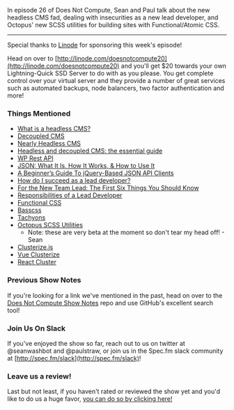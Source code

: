 In episode 26 of Does Not Compute, Sean and Paul talk about the new headless CMS fad, dealing with insecurities as a new lead developer, and Octopus' new SCSS utilities for building sites with Functional/Atomic CSS.

---

Special thanks to [Linode](http://linode.com/doesnotcompute20) for sponsoring this week's episode!

Head on over to [http://linode.com/doesnotcompute20](http://linode.com/doesnotcompute20) and you'll get $20 towards your own Lightning-Quick SSD Server to do with as you please. You get complete control over your virtual server and they provide a number of great services such as automated backups, node balancers, two factor authentication and more!

### Things Mentioned

* [What is a headless CMS?](https://css-tricks.com/what-is-a-headless-cms/)
* [Decoupled CMS](https://pantheon.io/decoupled-cms)
* [Nearly Headless CMS](http://alistapart.com/column/nearly-headless-cms)
* [Headless and decoupled CMS: the essential guide](https://www.contentful.com/r/knowledgebase/headless-and-decoupled-cms/)
* [WP Rest API](http://wp-api.org/)
* [JSON: What It Is, How It Works, & How to Use It](http://www.copterlabs.com/json-what-it-is-how-it-works-how-to-use-it/)
* [A Beginner’s Guide To jQuery-Based JSON API Clients](https://www.smashingmagazine.com/2012/02/beginners-guide-jquery-based-json-api-clients/) 
* [How do I succeed as a lead developer?](http://programmers.stackexchange.com/questions/76481/how-do-i-succeed-as-a-lead-developer)
* [For the New Team Lead: The First Six Things You Should Know](http://blog.smartbear.com/sqc/for-the-new-team-lead-the-first-six-things-you-should-know)
* [Responsibilities of a Lead Developer](http://blog.robbowley.net/responsibilities-of-a-lead-developer/)
* [Functional CSS](http://jon.gold/2015/07/functional-css/)
* [Basscss](http://www.basscss.com/)
* [Tachyons](http://tachyons.io/)
* [Octopus SCSS Utilities](https://github.com/octopuscreative/scss-util)
	* Note: these are very beta at the moment so don't tear my head off! - Sean
* [Clusterize.js](https://nexts.github.io/Clusterize.js/)
* [Vue Clusterize](https://github.com/paulpflug/vue-clusterize)
* [React Cluster](https://github.com/ayrton/react-cluster)

### Previous Show Notes

If you're looking for a link we've mentioned in the past, head on over to the [Does Not Compute Show Notes](https://github.com/seanwash/dnccast-show-notes) repo and use GitHub's excellent search tool!

### Join Us On Slack

If you've enjoyed the show so far, reach out to us on twitter at @seanwashbot and @paulstraw, or join us in the Spec.fm slack community at [http://spec.fm/slack](http://spec.fm/slack)!

### Leave us a review!

Last but not least, if you haven't rated or reviewed the show yet and you'd like to do us a huge favor, [you can do so by clicking here!](https://itunes.apple.com/us/podcast/does-not-compute/id1048731980?mt=2)
